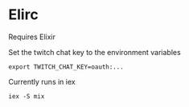 Elirc
=====

Requires Elixir 

Set the twitch chat key to the environment variables

	export TWITCH_CHAT_KEY=oauth:...

Currently runs in iex

	iex -S mix


